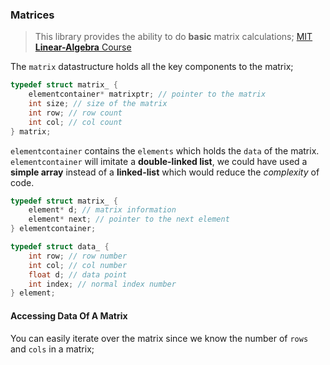 ### Matrices

> This library provides the ability to do **basic** matrix calculations; [MIT **Linear-Algebra** Course](https://ocw.mit.edu/courses/res-18-010-a-2020-vision-of-linear-algebra-spring-2020/)


The `matrix` datastructure holds all the key components to the matrix;

```c
typedef struct matrix_ {
	elementcontainer* matrixptr; // pointer to the matrix
	int size; // size of the matrix
	int row; // row count
	int col; // col count
} matrix;
```

`elementcontainer` contains the `elements` which holds the `data` of the matrix. `elementcontainer` will imitate a **double-linked list**, 
we could have used a **simple array** instead of a **linked-list** which would reduce the *complexity* of code.

```c
typedef struct matrix_ {
	element* d; // matrix information
	element* next; // pointer to the next element
} elementcontainer;

typedef struct data_ {
	int row; // row number
	int col; // col number
	float d; // data point
	int index; // normal index number
} element;
```


#### Accessing Data Of A Matrix

You can easily iterate over the matrix since we know the number of `rows` and `cols` in a matrix;

```c
```
